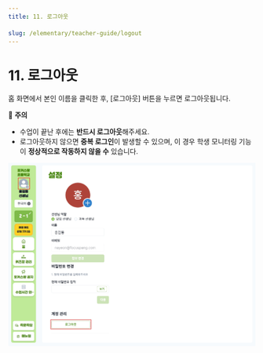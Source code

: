 ```yaml
---
title: 11. 로그아웃

slug: /elementary/teacher-guide/logout
---
```


# 11. 로그아웃

홈 화면에서 본인 이름을 클릭한 후, [로그아웃] 버튼을 누르면 로그아웃됩니다.

🚨 **주의**

- 수업이 끝난 후에는 **반드시 로그아웃**해주세요.
- 로그아웃하지 않으면 **중복 로그인**이 발생할 수 있으며, 이 경우 학생 모니터링 기능이 **정상적으로 작동하지 않을 수** 있습니다.

![](/img/kr/elementary/teacher/11-01.jpg)
